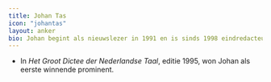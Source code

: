 ```yaml
---
title: Johan Tas
icon: "johantas"
layout: anker
bio: Johan begint als nieuwslezer in 1991 en is sinds 1998 eindredacteur van het VRT-journaal.
---
```


* In <cite>Het Groot Dictee der Nederlandse Taal</cite>, editie 1995, won Johan als eerste winnende prominent.
